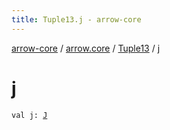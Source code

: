 ```yaml
---
title: Tuple13.j - arrow-core
---
```


[arrow-core](../../index.html) / [arrow.core](../index.html) / [Tuple13](index.html) / [j](./j.html)

# j

`val j: `[`J`](index.html#J)